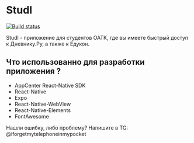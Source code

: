 # Studl
[![Build status](https://build.appcenter.ms/v0.1/apps/8a089ad5-bbba-4f30-99ba-cef8cb112565/branches/main/badge)](https://appcenter.ms)

Studl - приложение для студентов ОАТК, где вы имеете быстрый доступ к Дневнику.Ру, а также к Едукон.

## Что использованно для разработки приложения ?

- AppCenter React-Native SDK
- React-Native
- Expo
- React-Native-WebView
- React-Native-Elements
- FontAwesome

Нашли ошибку, либо проблему? Напишите в TG: @iforgetmytelephoneinmypocket
